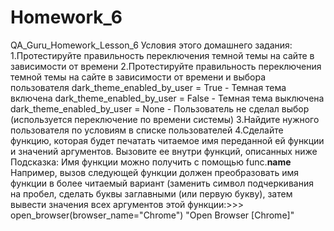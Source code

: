 # Homework_6
QA_Guru_Homework_Lesson_6
Условия этого домашнего задания:
1.Протестируйте правильность переключения темной темы на сайте в зависимости от времени
2.Протестируйте правильность переключения темной темы на сайте
    в зависимости от времени и выбора пользователя
    dark_theme_enabled_by_user = True - Темная тема включена
    dark_theme_enabled_by_user = False - Темная тема выключена
    dark_theme_enabled_by_user = None - Пользователь не сделал выбор (используется переключение по времени системы)
3.Найдите нужного пользователя по условиям в списке пользователей
4.Сделайте функцию, которая будет печатать читаемое имя переданной ей функции и значений аргументов.
 Вызовите ее внутри функций, описанных ниже
 Подсказка: Имя функции можно получить с помощью func.__name__
 Например, вызов следующей функции должен преобразовать имя функции в более читаемый вариант (заменить символ подчеркивания на пробел,
 сделать буквы заглавными (или первую букву), затем вывести значения всех аргументов этой функции:>>> open_browser(browser_name="Chrome")
 "Open Browser [Chrome]"

